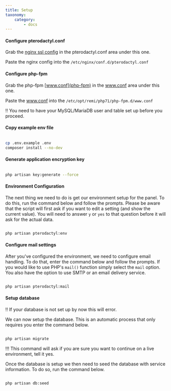 ```yaml
---
title: Setup
taxonomy:
    category:
        - docs
---
```


#### Configure pterodactyl.conf
Grab the [nginx ssl config](pterodactyl-conf) in the pterodactyl.conf area under this one.

Paste the nginx config into the `/etc/nginx/conf.d/pterodactyl.conf`

#### Configure php-fpm
Grab the php-fpm [www.conf](php-fpm) in the www.conf area under this one.

Paste the www.conf into the `/etc/opt/remi/php71/php-fpm.d/www.conf`

!! You need to have your MySQL/MariaDB user and table set up before you proceed.

#### Copy example env file
```sh

cp .env.example .env
composer install --no-dev
```

#### Generate application encryption key
```sh

php artisan key:generate --force
```

#### Environment Configuration

The next thing we need to do is get our environment setup for the panel. To do this, run the command below and follow the prompts. Please be aware that the script will first ask if you want to edit a setting (and show the current value). You will need to answer `y` or `yes` to that question before it will ask for the actual data.

```sh

php artisan pterodactyl:env
```

#### Configure mail settings

After you've configured the environment, we need to configure email handling. To do that, enter the command below and follow the prompts. If you would like to use PHP's `mail()` function simply select the `mail` option. You also have the option to use SMTP or an email delivery service.

```sh

php artisan pterodactyl:mail
```

#### Setup database

!! If your database is not set up by now this will error.

We can now setup the database. This is an automatic process that only requires you enter the command below.

```sh

php artisan migrate
```

!!! This command will ask if you are sure you want to continue on a live environment, tell it yes.

Once the database is setup we then need to seed the database with service information. To do so, run the command below.

```sh

php artisan db:seed
```